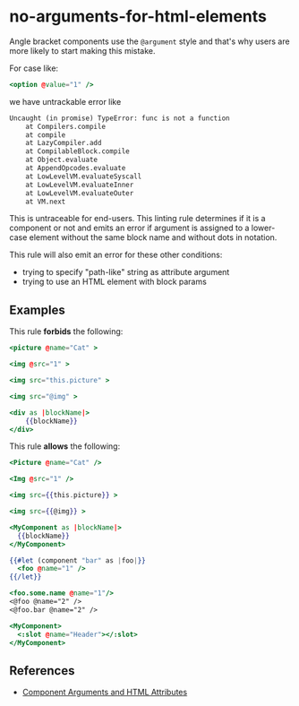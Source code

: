 # no-arguments-for-html-elements

Angle bracket components use the `@argument` style and that's why users are more likely to start making this mistake.

For case like:

```hbs
<option @value="1" />
```

we have untrackable error like

```txt
Uncaught (in promise) TypeError: func is not a function
    at Compilers.compile
    at compile
    at LazyCompiler.add
    at CompilableBlock.compile
    at Object.evaluate
    at AppendOpcodes.evaluate
    at LowLevelVM.evaluateSyscall
    at LowLevelVM.evaluateInner
    at LowLevelVM.evaluateOuter
    at VM.next
```

This is untraceable for end-users.
This linting rule determines if it is a component or not and emits an error if argument is assigned to a lower-case element without the same block name and without dots in notation.

This rule will also emit an error for these other conditions: 

- trying to specify "path-like" string as attribute argument
- trying to use an HTML element with block params


## Examples

This rule **forbids** the following:

```hbs
<picture @name="Cat" >
```

```hbs
<img @src="1" >
```

```hbs
<img src="this.picture" >
```

```hbs
<img src="@img" >
```

```hbs
<div as |blockName|>
    {{blockName}}
</div>
```

This rule **allows** the following:

```hbs
<Picture @name="Cat" />
```

```hbs
<Img @src="1" />
```

```hbs
<img src={{this.picture}} >
```

```hbs
<img src={{@img}} >
```

```hbs
<MyComponent as |blockName|>
  {{blockName}}
</MyComponent>
```

```hbs
{{#let (component "bar" as |foo|}}
  <foo @name="1" />
{{/let}}
```

```hbs
<foo.some.name @name="1"/>
<@foo @name="2" />
<@foo.bar @name="2" />
```

```hbs
<MyComponent>
  <:slot @name="Header"></:slot>
</MyComponent>
```

## References

* [Component Arguments and HTML Attributes](https://guides.emberjs.com/release/components/component-arguments-and-html-attributes/)
